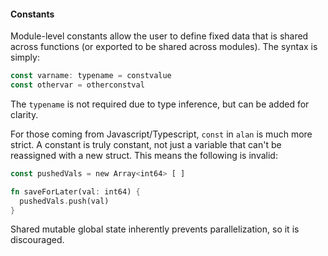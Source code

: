 #### Constants

Module-level constants allow the user to define fixed data that is shared across functions (or exported to be shared across modules). The syntax is simply:

```rust
const varname: typename = constvalue
const othervar = otherconstval
```

The `typename` is not required due to type inference, but can be added for clarity.

For those coming from Javascript/Typescript, `const` in `alan` is much more strict. A constant is truly constant, not just a variable that can't be reassigned with a new struct. This means the following is invalid:

```rust
const pushedVals = new Array<int64> [ ]

fn saveForLater(val: int64) {
  pushedVals.push(val)
}
```

Shared mutable global state inherently prevents parallelization, so it is discouraged.
